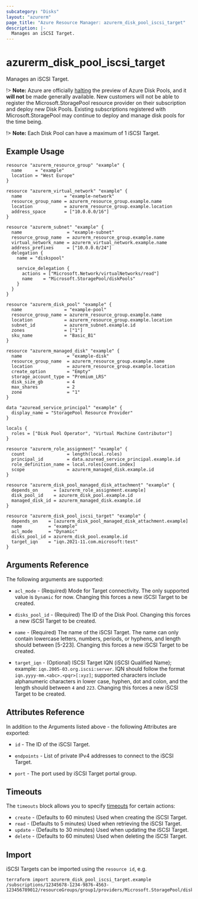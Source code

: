 ```yaml
---
subcategory: "Disks"
layout: "azurerm"
page_title: "Azure Resource Manager: azurerm_disk_pool_iscsi_target"
description: |-
  Manages an iSCSI Target.
---
```


# azurerm_disk_pool_iscsi_target

Manages an iSCSI Target.

!> **Note:** Azure are officially [halting](https://learn.microsoft.com/en-us/azure/azure-vmware/attach-disk-pools-to-azure-vmware-solution-hosts?tabs=azure-cli) the preview of Azure Disk Pools, and it **will not** be made generally available. New customers will not be able to register the Microsoft.StoragePool resource provider on their subscription and deploy new Disk Pools. Existing subscriptions registered with Microsoft.StoragePool may continue to deploy and manage disk pools for the time being.

!> **Note:** Each Disk Pool can have a maximum of 1 iSCSI Target.

## Example Usage

```hcl
resource "azurerm_resource_group" "example" {
  name     = "example"
  location = "West Europe"
}

resource "azurerm_virtual_network" "example" {
  name                = "example-network"
  resource_group_name = azurerm_resource_group.example.name
  location            = azurerm_resource_group.example.location
  address_space       = ["10.0.0.0/16"]
}

resource "azurerm_subnet" "example" {
  name                 = "example-subnet"
  resource_group_name  = azurerm_resource_group.example.name
  virtual_network_name = azurerm_virtual_network.example.name
  address_prefixes     = ["10.0.0.0/24"]
  delegation {
    name = "diskspool"

    service_delegation {
      actions = ["Microsoft.Network/virtualNetworks/read"]
      name    = "Microsoft.StoragePool/diskPools"
    }
  }
}

resource "azurerm_disk_pool" "example" {
  name                = "example-pool"
  resource_group_name = azurerm_resource_group.example.name
  location            = azurerm_resource_group.example.location
  subnet_id           = azurerm_subnet.example.id
  zones               = ["1"]
  sku_name            = "Basic_B1"
}

resource "azurerm_managed_disk" "example" {
  name                 = "example-disk"
  resource_group_name  = azurerm_resource_group.example.name
  location             = azurerm_resource_group.example.location
  create_option        = "Empty"
  storage_account_type = "Premium_LRS"
  disk_size_gb         = 4
  max_shares           = 2
  zone                 = "1"
}

data "azuread_service_principal" "example" {
  display_name = "StoragePool Resource Provider"
}

locals {
  roles = ["Disk Pool Operator", "Virtual Machine Contributor"]
}

resource "azurerm_role_assignment" "example" {
  count                = length(local.roles)
  principal_id         = data.azuread_service_principal.example.id
  role_definition_name = local.roles[count.index]
  scope                = azurerm_managed_disk.example.id
}

resource "azurerm_disk_pool_managed_disk_attachment" "example" {
  depends_on      = [azurerm_role_assignment.example]
  disk_pool_id    = azurerm_disk_pool.example.id
  managed_disk_id = azurerm_managed_disk.example.id
}

resource "azurerm_disk_pool_iscsi_target" "example" {
  depends_on    = [azurerm_disk_pool_managed_disk_attachment.example]
  name          = "example"
  acl_mode      = "Dynamic"
  disks_pool_id = azurerm_disk_pool.example.id
  target_iqn    = "iqn.2021-11.com.microsoft:test"
}
```

## Arguments Reference

The following arguments are supported:

* `acl_mode` - (Required) Mode for Target connectivity. The only supported value is `Dynamic` for now. Changing this forces a new iSCSI Target to be created.

* `disks_pool_id` - (Required) The ID of the Disk Pool. Changing this forces a new iSCSI Target to be created.

* `name` - (Required) The name of the iSCSI Target. The name can only contain lowercase letters, numbers, periods, or hyphens, and length should between [5-223]. Changing this forces a new iSCSI Target to be created.

* `target_iqn` - (Optional) ISCSI Target IQN (iSCSI Qualified Name); example: `iqn.2005-03.org.iscsi:server`. IQN should follow the format `iqn.yyyy-mm.<abc>.<pqr>[:xyz]`; supported characters include alphanumeric characters in lower case, hyphen, dot and colon, and the length should between `4` and `223`. Changing this forces a new iSCSI Target to be created.

## Attributes Reference

In addition to the Arguments listed above - the following Attributes are exported:

* `id` - The ID of the iSCSI Target.

* `endpoints` - List of private IPv4 addresses to connect to the iSCSI Target.

* `port` - The port used by iSCSI Target portal group.

## Timeouts

The `timeouts` block allows you to specify [timeouts](https://www.terraform.io/language/resources/syntax#operation-timeouts) for certain actions:

* `create` - (Defaults to 60 minutes) Used when creating the iSCSI Target.
* `read` - (Defaults to 5 minutes) Used when retrieving the iSCSI Target.
* `update` - (Defaults to 30 minutes) Used when updating the iSCSI Target.
* `delete` - (Defaults to 60 minutes) Used when deleting the iSCSI Target.

## Import

iSCSI Targets can be imported using the `resource id`, e.g.

```shell
terraform import azurerm_disk_pool_iscsi_target.example /subscriptions/12345678-1234-9876-4563-123456789012/resourceGroups/group1/providers/Microsoft.StoragePool/diskPools/pool1/iscsiTargets/iscsiTarget1
```
